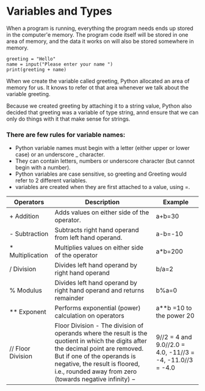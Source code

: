 # Variables and Types  
When a program is running, everything the program needs ends up stored in the computer'e memory. The program code itself will be stored in one area of memory, and the data it works on will also be stored somewhere in memory.

    greeting = "Hello" 
    name = input("Please enter your name ")
    print(greeting + name)
    
When we create the variable called greeting, Python allocated an area of memory for us. It knows to refer ot that area whenever we talk about the variable greeting.

Because we created greeting by attaching it to a string value, Python also decided that greeting was a variable of type string, annd ensure that we can only do things with it that make sense for strings.

### There are few rules for variable names:
* Python variable names must begin with a letter (either upper or lower case) or an underscore _ character.
* They can contain letters, numbers or underscore character (but cannot begin with a number).
* Python variables are case sensitive, so greeting and Greeting would refer to 2 different variables.
* variables are created when they are first attached to a value, using =.


| Operators | Description | Example |
|-----------|-------------|---------|
| + Addition | Adds values on either side of the operator. | a+b=30 |
| - Subtraction | Subtracts right hand operand from left hand operand. | a-b=-10|
| * Multiplication | Multiplies values on either side of the operator | a*b=200 |
| / Division | Divides left hand operand by right hand operand | b/a=2 |
| % Modulus | Divides left hand operand by right hand operand and returns remainder | b%a=0 |
| ** Exponent | Performs exponential (power) calculation on operators | a**b =10 to the power 20 |
| // Floor Division | 	Floor Division - The division of operands where the result is the quotient in which the digits after the decimal point are removed. But if one of the operands is negative, the result is floored, i.e., rounded away from zero (towards negative infinity) − | 9//2 = 4 and 9.0//2.0 = 4.0, -11//3 = -4, -11.0//3 = -4.0| 
